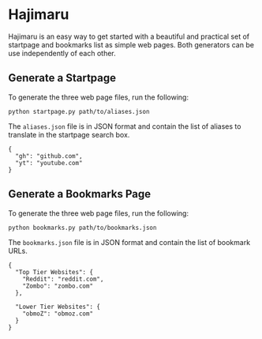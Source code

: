 # Hajimaru

Hajimaru is an easy way to get started with a beautiful and practical set of startpage and bookmarks list as simple web pages.  Both generators can be use independently of each other.

Generate a Startpage
--------------------

To generate the three web page files, run the following:

    python startpage.py path/to/aliases.json

The `aliases.json` file is in JSON format and contain the list of aliases to translate in the startpage search box.

    {
      "gh": "github.com",
      "yt": "youtube.com"
    }

Generate a Bookmarks Page
-------------------------

To generate the three web page files, run the following:

    python bookmarks.py path/to/bookmarks.json

The `bookmarks.json` file is in JSON format and contain the list of bookmark URLs.

    {
      "Top Tier Websites": {
        "Reddit": "reddit.com",
        "Zombo": "zombo.com"
      },

      "Lower Tier Websites": {
        "obmoZ": "obmoz.com"
      }
    }
